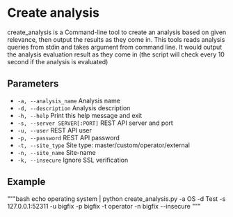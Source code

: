Create analysis
===

create_analysis is a Command-line tool to create an analysis based on given relevance, then output the results as they come in.
This tools reads analysis queries from stdin and takes argument from command line. It would output the analysis
evaluation result as they come in (the script will check every 10 second if the analysis is evaluated)

Parameters
---
  * `-a, --analysis_name`         Analysis name
  * `-d, --description`           Analysis description
  * `-h, --help`                  Print this help message and exit
  * `-s, --server SERVER[:PORT]`  REST API server and port
  * `-u, --user`                  REST API user
  * `-p, --password`              REST API password
  * `-t, --site_type`             Site type: master/custom/operator/external
  * `-n, --site_name`             Site-name
  * `-k, --insecure`              Ignore SSL verification

Example
---
"""bash 
echo operating system | python create_analysis.py -a OS -d Test -s 127.0.0.1:52311 -u bigfix -p bigfix -t operator -n bigfix --insecure 
"""
